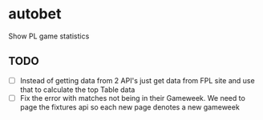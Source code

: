 autobet
=======

Show PL game statistics


## TODO

* [ ] Instead of getting data from 2 API's just get data from FPL site and use that to calculate the top Table data 
* [ ] Fix the error with matches not being in their Gameweek. We need to page the fixtures api so each new page denotes a new gameweek

